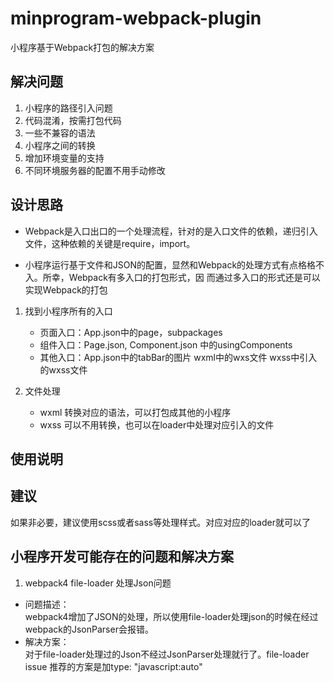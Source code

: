 # minprogram-webpack-plugin

小程序基于Webpack打包的解决方案

## 解决问题
1. 小程序的路径引入问题 
2. 代码混淆，按需打包代码
3. 一些不兼容的语法 
4. 小程序之间的转换
5. 增加环境变量的支持
6. 不同环境服务器的配置不用手动修改

## 设计思路

- Webpack是入口出口的一个处理流程，针对的是入口文件的依赖，递归引入文件，这种依赖的关键是require，import。

- 小程序运行基于文件和JSON的配置，显然和Webpack的处理方式有点格格不入。所幸，Webpack有多入口的打包形式，因
  而通过多入口的形式还是可以实现Webpack的打包
 
1. 找到小程序所有的入口 <br /> 
    
   - 页面入口：App.json中的page，subpackages
   - 组件入口：Page.json, Component.json 中的usingComponents
   - 其他入口：App.json中的tabBar的图片 wxml中的wxs文件
     wxss中引入的wxss文件
   
2. 文件处理
    
   - wxml 转换对应的语法，可以打包成其他的小程序
   - wxss 可以不用转换，也可以在loader中处理对应引入的文件
   
## 使用说明

## 建议

   如果非必要，建议使用scss或者sass等处理样式。对应对应的loader就可以了
   
## 小程序开发可能存在的问题和解决方案
1. webpack4 file-loader 处理Json问题
- 问题描述：<br/>
  webpack4增加了JSON的处理，所以使用file-loader处理json的时候在经过webpack的JsonParser会报错。
- 解决方案：<br/>
  对于file-loader处理过的Json不经过JsonParser处理就行了。file-loader
  issue 推荐的方案是加type: "javascript:auto"

   
   
   
